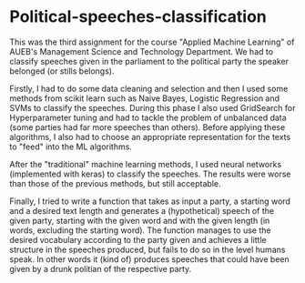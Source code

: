 # Political-speeches-classification

This was the third assignment for the course "Applied Machine Learning" of AUEB's Management Science and Technology Department. We had to classify speeches given in the parliament to the political party the speaker belonged (or stills belongs). 

Firstly, I had to do some data cleaning and selection and then I used some methods from scikit learn such as Naive Bayes, Logistic Regression and SVMs to classify the speeches. During this phase I also used GridSearch for Hyperparameter tuning and had to tackle the problem of unbalanced data (some parties had far more speeches than others). Before applying these algorithms, I also had to choose an appropriate representation for the texts to "feed" into the ML algorithms.

After the "traditional" machine learning methods, I used neural networks (implemented with keras) to classify the speeches. The results were worse than those of the previous methods, but still acceptable.

Finally, I tried to write a function that takes as input a party, a starting word and a desired text length and generates a (hypothetical) speech of the given party, starting with the given word and with the given length (in words, excluding the starting word). The function manages to use the desired vocabulary according to the party given and achieves a little structure in the speeches produced, but fails to do so in the level humans speak. In other words it (kind of) produces speeches that could have been given by a drunk politian of the respective party.
